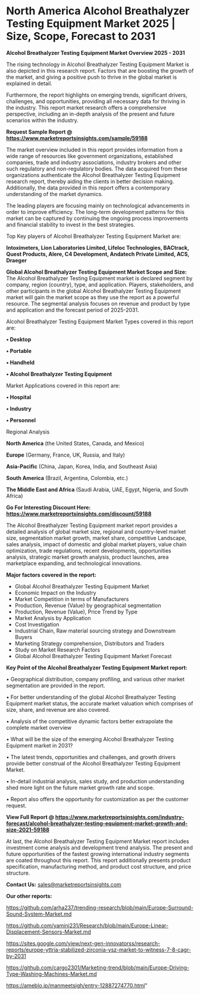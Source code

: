 # North America Alcohol Breathalyzer Testing Equipment Market 2025 | Size, Scope, Forecast to 2031

<Strong> Alcohol Breathalyzer Testing Equipment Market Overview 2025 - 2031</strong>

The rising technology in Alcohol Breathalyzer Testing Equipment Market is also depicted in this research report. Factors that are boosting the growth of the market, and giving a positive push to thrive in the global market is explained in detail.

Furthermore, the report highlights on emerging trends, significant drivers, challenges, and opportunities, providing all necessary data for thriving in the industry. This report market research offers a comprehensive perspective, including an in-depth analysis of the present and future scenarios within the industry.

<strong>Request Sample Report @ <a href=https://www.marketreportsinsights.com/sample/59188>https://www.marketreportsinsights.com/sample/59188</a></strong>

The market overview included in this report provides information from a wide range of resources like government organizations, established companies, trade and industry associations, industry brokers and other such regulatory and non-regulatory bodies. The data acquired from these organizations authenticate the Alcohol Breathalyzer Testing Equipment research report, thereby aiding the clients in better decision making. Additionally, the data provided in this report offers a contemporary understanding of the market dynamics.

The leading players are focusing mainly on technological advancements in order to improve efficiency. The long-term development patterns for this market can be captured by continuing the ongoing process improvements and financial stability to invest in the best strategies.

Top Key players of Alcohol Breathalyzer Testing Equipment Market are:

<strong>Intoximeters, Lion Laboratories Limited, Lifeloc Technologies, BACtrack, Quest Products, Alere, C4 Development, Andatech Private Limited, ACS, Draeger</strong>

<strong><b>Global Alcohol Breathalyzer Testing Equipment Market Scope and Size:</b></strong>
The Alcohol Breathalyzer Testing Equipment market is declared segment by company, region (country), type, and application. Players, stakeholders, and other participants in the global Alcohol Breathalyzer Testing Equipment market will gain the market scope as they use the report as a powerful resource. The segmental analysis focuses on revenue and product by type and application and the forecast period of 2025-2031.

Alcohol Breathalyzer Testing Equipment Market Types covered in this report are:

<strong>• Desktop

• Portable

• Handheld

• Alcohol Breathalyzer Testing Equipment</strong>

Market Applications covered in this report are:

<strong>• Hospital

• Industry

• Personnel</strong> 

Regional Analysis

<strong>North America</strong> (the United States, Canada, and Mexico)

<strong>Europe</strong> (Germany, France, UK, Russia, and Italy)

<strong>Asia-Pacific</strong> (China, Japan, Korea, India, and Southeast Asia)

<strong>South America</strong> (Brazil, Argentina, Colombia, etc.)

<strong>The Middle East and Africa</strong> (Saudi Arabia, UAE, Egypt, Nigeria, and South Africa)

<strong>Go For Interesting Discount Here: <a href=https://www.marketreportsinsights.com/discount/59188>https://www.marketreportsinsights.com/discount/59188</a></strong>

The Alcohol Breathalyzer Testing Equipment market report provides a detailed analysis of global market size, regional and country-level market size, segmentation market growth, market share, competitive Landscape, sales analysis, impact of domestic and global market players, value chain optimization, trade regulations, recent developments, opportunities analysis, strategic market growth analysis, product launches, area marketplace expanding, and technological innovations.

<strong><b>Major factors covered in the report:</b></strong>
<ul>
  <li>Global Alcohol Breathalyzer Testing Equipment Market </li>
  <li>Economic Impact on the Industry</li>
  <li>Market Competition in terms of Manufacturers</li>
  <li>Production, Revenue (Value) by geographical segmentation</li>
  <li>Production, Revenue (Value), Price Trend by Type</li>
  <li>Market Analysis by Application</li>
  <li>Cost Investigation</li>
  <li>Industrial Chain, Raw material sourcing strategy and Downstream Buyers</li>
  <li>Marketing Strategy comprehension, Distributors and Traders</li>
  <li>Study on Market Research Factors</li>
  <li>Global Alcohol Breathalyzer Testing Equipment Market Forecast</li>
</ul>

<strong><b>Key Point of the Alcohol Breathalyzer Testing Equipment Market report:</b></strong>

• Geographical distribution, company profiling, and various other market segmentation are provided in the report.

• For better understanding of the global Alcohol Breathalyzer Testing Equipment market status, the accurate market valuation which comprises of size, share, and revenue are also covered.

• Analysis of the competitive dynamic factors better extrapolate the complete market overview

• What will be the size of the emerging Alcohol Breathalyzer Testing Equipment market in 2031?

• The latest trends, opportunities and challenges, and growth drivers provide better construal of the Alcohol Breathalyzer Testing Equipment Market.

• In-detail industrial analysis, sales study, and production understanding shed more light on the future market growth rate and scope.

• Report also offers the opportunity for customization as per the customer request.

<strong><b>View Full Report @ <a href=https://www.marketreportsinsights.com/industry-forecast/alcohol-breathalyzer-testing-equipment-market-growth-and-size-2021-59188>https://www.marketreportsinsights.com/industry-forecast/alcohol-breathalyzer-testing-equipment-market-growth-and-size-2021-59188</a></b></strong>


At last, the Alcohol Breathalyzer Testing Equipment Market report includes investment come analysis and development trend analysis. The present and future opportunities of the fastest growing international industry segments are coated throughout this report. This report additionally presents product specification, manufacturing method, and product cost structure, and price structure.

<strong>Contact Us:</strong>
sales@marketreportsinsights.com

<strong>Our other reports:</strong>

<a href=https://github.com/arha237/trending-research/blob/main/Europe-Surround-Sound-System-Market.md>https://github.com/arha237/trending-research/blob/main/Europe-Surround-Sound-System-Market.md</a>

<a href=https://github.com/yamini231/Research/blob/main/Europe-Linear-Displacement-Sensors-Market.md>https://github.com/yamini231/Research/blob/main/Europe-Linear-Displacement-Sensors-Market.md</a>

<a href=https://sites.google.com/view/next-gen-innovatorss/research-reports/europe-yttria-stabilized-zirconia-ysz-market-to-witness-7-8-cagr-by-2031>https://sites.google.com/view/next-gen-innovatorss/research-reports/europe-yttria-stabilized-zirconia-ysz-market-to-witness-7-8-cagr-by-2031</a>

<a href=https://github.com/cargo2301/Marketing-trend/blob/main/Europe-Driving-Type-Washing-Machines-Market.md>https://github.com/cargo2301/Marketing-trend/blob/main/Europe-Driving-Type-Washing-Machines-Market.md</a>

<a href=https://ameblo.jp/manmeetsigh/entry-12887274770.html>https://ameblo.jp/manmeetsigh/entry-12887274770.html</a>"
